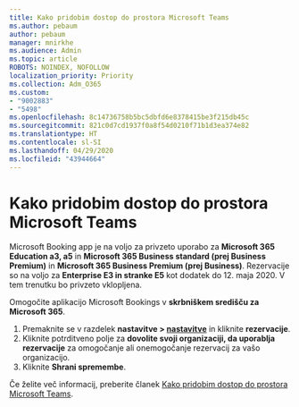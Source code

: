 ```yaml
---
title: Kako pridobim dostop do prostora Microsoft Teams
ms.author: pebaum
author: pebaum
manager: mnirkhe
ms.audience: Admin
ms.topic: article
ROBOTS: NOINDEX, NOFOLLOW
localization_priority: Priority
ms.collection: Adm_O365
ms.custom:
- "9002883"
- "5498"
ms.openlocfilehash: 8c14736758b5bc5dbfd6e8378415be3f215db45c
ms.sourcegitcommit: 821c0d7cd1937f0a8f54d0210f71b1d3ea374e82
ms.translationtype: HT
ms.contentlocale: sl-SI
ms.lasthandoff: 04/29/2020
ms.locfileid: "43944664"
---
```

# <a name="get-access-to-microsoft-bookings"></a>Kako pridobim dostop do prostora Microsoft Teams

Microsoft Booking app je na voljo za privzeto uporabo za **Microsoft 365 Education a3, a5** in **Microsoft 365 Business standard (prej Business Premium)** in **Microsoft 365 Business Premium (prej Business)**. Rezervacije so na voljo za **Enterprise E3 in stranke E5** kot dodatek do 12. maja 2020. V tem trenutku bo privzeto vklopljena.

Omogočite aplikacijo Microsoft Bookings v **skrbniškem središču za Microsoft 365**.

1. Premaknite se v razdelek **nastavitve > [nastavitve](https://admin.microsoft.com/Adminportal/Home?source=applauncher#/Settings/Services)** in kliknite **rezervacije**.
2. Kliknite potrditveno polje za **dovolite svoji organizaciji, da uporablja rezervacije** za omogočanje ali onemogočanje rezervacij za vašo organizacijo.
3. Kliknite **Shrani spremembe**.

Če želite več informacij, preberite članek [Kako pridobim dostop do prostora Microsoft Teams](https://support.microsoft.com/sl-SI/office/get-access-to-microsoft-bookings-5382dc07-aaa5-45c9-8767-502333b214ce).
